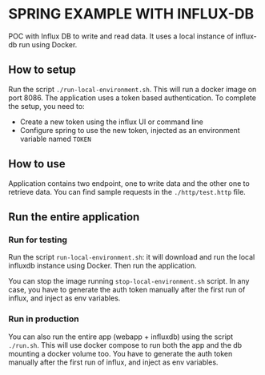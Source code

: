 # SPRING EXAMPLE WITH INFLUX-DB

POC with Influx DB to write and read data. It uses a local instance of influx-db run using Docker.

## How to setup

Run the script `./run-local-environment.sh`. This will run a docker image on port 8086. The application uses a token
based authentication. To complete the setup, you need to:
- Create a new token using the influx UI or command line
- Configure spring to use the new token, injected as an environment variable named `TOKEN`

## How to use

Application contains two endpoint, one to write data and the other one to retrieve data. You can find sample requests
in the `./http/test.http` file.

## Run the entire application

### Run for testing

Run the script `run-local-environment.sh`: it will download and run  the local influxdb instance using Docker.
Then run the application. 

You can stop the image running `stop-local-environment.sh` script.
In any case, you have to generate the auth token manually after the first run of influx, and inject as env variables.

### Run in production

You can also run the entire app (webapp + influxdb) using the script `./run.sh`. This
will use docker compose to run both the app and the db mounting a docker volume too.
You have to generate the auth token manually after the first run of influx, and inject as env variables.